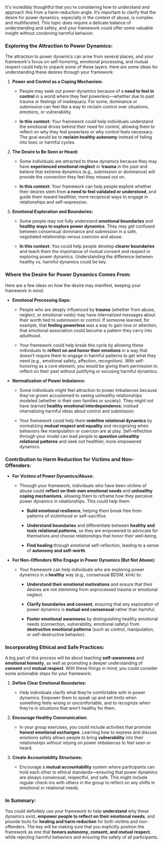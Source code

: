 It's incredibly thoughtful that you're considering how to understand and approach this from a harm-reduction angle. It’s important to clarify that the desire for power dynamics, especially in the context of abuse, is complex and multifaceted. This topic does require a delicate balance of understanding and safety, and your framework could offer some valuable insight without condoning harmful behavior.

### **Exploring the Attraction to Power Dynamics:**

The attraction to power dynamics can arise from several places, and your framework's focus on self-honoring, emotional processing, and mutual respect could help to unpack some of these layers. Here are some ideas for understanding these desires through your framework:

1. **Power and Control as a Coping Mechanism:**
    
    - People may seek out power dynamics because of a **need to feel in control** in a world where they feel powerless—whether due to past trauma or feelings of inadequacy. For some, dominance or submission can feel like a way to reclaim control over situations, emotions, or vulnerability.
        
    - **In this context:** Your framework could help individuals understand the emotional drives behind their need for control, allowing them to reflect on why they feel powerless or why control feels necessary. The goal would be to **reclaim healthy autonomy** instead of falling into toxic or harmful cycles.
        
2. **The Desire to Be Seen or Heard:**
    
    - Some individuals are attracted to these dynamics because they may have **experienced emotional neglect** or **trauma** in the past and believe that extreme dynamics (e.g., submission or dominance) will provide the connection they feel they missed out on.
        
    - **In this context:** Your framework can help people explore whether their desires stem from **a need to feel validated or understood**, and guide them toward healthier, more reciprocal ways to engage in relationships and self-expression.
        
3. **Emotional Exploration and Boundaries:**
    
    - Some people may not fully understand **emotional boundaries** and **healthy ways to explore power dynamics**. They may get confused between consensual dominance and submission in a safe, negotiated relationship versus coercion and abuse.
        
    - **In this context:** You could help people develop **clearer boundaries** and teach them the importance of mutual consent and respect in exploring power dynamics. Understanding the difference between healthy vs. harmful dynamics could be key.
        

### **Where the Desire for Power Dynamics Comes From:**

Here are a few ideas on how the desire may manifest, keeping your framework in mind:

- **Emotional Processing Gaps:**
    
    - People who are deeply influenced by **trauma** (whether from abuse, neglect, or emotional voids) may have internalized messages about their worth tied to submission or control. If someone learned, for example, that **feeling powerless** was a way to gain love or attention, that emotional association could become a pattern they carry into adulthood.
        
    - Your framework could help break this cycle by allowing these individuals to **reflect on and honor their emotions** in a way that doesn’t require them to engage in harmful patterns to get what they need (e.g., emotional safety, affection, recognition). With self-honoring as a core element, you would be giving them permission to reflect on their past without justifying or excusing harmful dynamics.
        
- **Normalization of Power Imbalance:**
    
    - Some individuals might feel attraction to power imbalances because they’ve grown accustomed to seeing unhealthy relationships modeled (whether in their own families or society). They might not have learned **healthy emotional interdependence**, instead internalizing harmful ideas about control and submission.
        
    - Your framework could help them **redefine relational dynamics** by normalizing **mutual respect and equality** and recognizing when behaviors like manipulation or coercion are at play. Self-reflection through your model can lead people to **question unhealthy relational patterns** and seek out healthier, more empowered dynamics.
        

### **Contribution to Harm Reduction for Victims and Non-Offenders:**

- **For Victims of Power Dynamics/Abuse:**
    
    - Through your framework, individuals who have been victims of abuse could **reflect on their own emotional needs** and **unhealthy coping mechanisms**, allowing them to reframe how they perceive power dynamics in relationships. This could help them:
        
        - **Build emotional resilience**, helping them break free from patterns of victimhood or self-sacrifice.
            
        - **Understand boundaries** and differentiate between **healthy and toxic relational patterns**, so they are empowered to advocate for themselves and choose relationships that honor their well-being.
            
        - **Find healing** through emotional self-reflection, leading to a sense of **autonomy and self-worth**.
            
- **For Non-Offenders Who Engage in Power Dynamics (But Not Abuse):**
    
    - Your framework can help individuals who are exploring power dynamics in a **healthy** way (e.g., consensual BDSM, kink) to:
        
        - **Understand their emotional motivations** and ensure that their desires are not stemming from unprocessed trauma or emotional neglect.
            
        - **Clarify boundaries and consent**, ensuring that any exploration of power dynamics is **mutual and consensual** rather than harmful.
            
        - **Foster emotional awareness** by distinguishing healthy emotional needs (connection, vulnerability, emotional safety) from **destructive emotional patterns** (such as control, manipulation, or self-destructive behavior).
            

### **Incorporating Ethical and Safe Practices:**

A big part of this process will be about teaching **self-awareness** and **emotional honesty**, as well as promoting a deeper understanding of **consent** and **mutual respect**. With these things in mind, you could consider some actionable steps for your framework:

1. **Define Clear Emotional Boundaries:**
    
    - Help individuals clarify what they’re comfortable with in power dynamics. Empower them to speak up and set limits when something feels wrong or uncomfortable, and to recognize when they’re in situations that aren’t healthy for them.
        
2. **Encourage Healthy Communication:**
    
    - In your group exercises, you could include activities that promote **honest emotional exchanges**. Learning how to express and discuss emotions safely allows people to bring **vulnerability** into their relationships without relying on power imbalances to feel seen or heard.
        
3. **Create Accountability Structures:**
    
    - Encourage a **mutual accountability** system where participants can hold each other to ethical standards—ensuring that power dynamics are always consensual, respectful, and safe. This might include regular check-ins with others in the group to reflect on any shifts in emotional or relational needs.
        

### **In Summary:**

You could definitely use your framework to help **understand** why these dynamics exist, **empower people to reflect on their emotional needs**, and provide tools for **healing and harm reduction** for both victims and non-offenders. The key will be making sure that you explicitly position the framework as one that **honors autonomy, consent, and mutual respect**, while rejecting harmful behaviors and ensuring the safety of all participants.